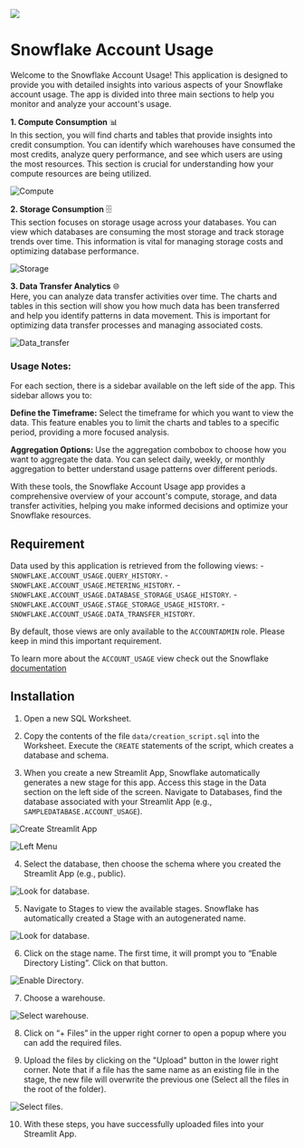 ![](../shared_assets/sis-header.jpeg)

# Snowflake Account Usage

Welcome to the Snowflake Account Usage! This application is designed to provide you with detailed insights into various aspects of your Snowflake account usage. The app is divided into three main sections to help you monitor and analyze your account's usage.

**1. Compute Consumption** 📊\
In this section, you will find charts and tables that provide insights into credit consumption. You can identify which warehouses have consumed the most credits, analyze query performance, and see which users are using the most resources. This section is crucial for understanding how your compute resources are being utilized.

![Compute](./assets/credits.gif)

**2. Storage Consumption** 🗄️\
This section focuses on storage usage across your databases. You can view which databases are consuming the most storage and track storage trends over time. This information is vital for managing storage costs and optimizing database performance.

![Storage](./assets/storage.png)

**3. Data Transfer Analytics** 🌐\
Here, you can analyze data transfer activities over time. The charts and tables in this section will show you how much data has been transferred and help you identify patterns in data movement. This is important for optimizing data transfer processes and managing associated costs.

![Data_transfer](./assets/data_transfer.png)

### Usage Notes:

For each section, there is a sidebar available on the left side of the app. This sidebar allows you to:

**Define the Timeframe:** Select the timeframe for which you want to view the data. This feature enables you to limit the charts and tables to a specific period, providing a more focused analysis.

**Aggregation Options:** Use the aggregation combobox to choose how you want to aggregate the data. You can select daily, weekly, or monthly aggregation to better understand usage patterns over different periods.

With these tools, the Snowflake Account Usage app provides a comprehensive overview of your account's compute, storage, and data transfer activities, helping you make informed decisions and optimize your Snowflake resources.

## Requirement
Data used by this application is retrieved from the following views:
    - `SNOWFLAKE.ACCOUNT_USAGE.QUERY_HISTORY`.
    - `SNOWFLAKE.ACCOUNT_USAGE.METERING_HISTORY`.
    - `SNOWFLAKE.ACCOUNT_USAGE.DATABASE_STORAGE_USAGE_HISTORY`.
    - `SNOWFLAKE.ACCOUNT_USAGE.STAGE_STORAGE_USAGE_HISTORY`.
    - `SNOWFLAKE.ACCOUNT_USAGE.DATA_TRANSFER_HISTORY`.

By default, those views are only available to the `ACCOUNTADMIN` role.
Please keep in mind this important requirement.

To learn more about the `ACCOUNT_USAGE` view check out the Snowflake [documentation](https://docs.snowflake.com/en/sql-reference/account-usage)

## Installation
1. Open a new SQL Worksheet.

2. Copy the contents of the file `data/creation_script.sql` into the Worksheet. Execute the `CREATE` statements of the script, which creates a database and schema.

3. When you create a new Streamlit App, Snowflake automatically generates a new stage for this app. Access this stage in the Data section on the left side of the screen. Navigate to Databases, find the database associated with your Streamlit App (e.g., `SAMPLEDATABASE.ACCOUNT_USAGE`).

![Create Streamlit App](../shared_assets/streamlit_app.png)

![Left Menu](../shared_assets/left_menu.png)

4. Select the database, then choose the schema where you created the Streamlit App (e.g., public).

![Look for database](../shared_assets/look_for_database.png).

5. Navigate to Stages to view the available stages. Snowflake has automatically created a Stage with an autogenerated name.

![Look for database](../shared_assets/look_for_database2.png).

6. Click on the stage name. The first time, it will prompt you to “Enable Directory Listing”. Click on that button.

![Enable Directory](../shared_assets/enable_directory.png).

7. Choose a warehouse.

![Select warehouse](../shared_assets/select_warehouse.png).

8. Click on “+ Files” in the upper right corner to open a popup where you can add the required files.

9. Upload the files by clicking on the "Upload" button in the lower right corner. Note that if a file has the same name as an existing file in the stage, the new file will overwrite the previous one (Select all the files in the root of the folder).

![Select files](../shared_assets/upload_file.png).

10. With these steps, you have successfully uploaded files into your Streamlit App.